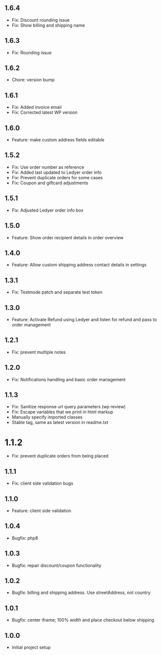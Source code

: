 ## 1.6.4
* Fix: Discount rounding issue
* Fix: Show billing and shipping name

## 1.6.3
* Fix: Rounding issue

## 1.6.2
* Chore: version bump

## 1.6.1
* Fix: Added invoice email
* Fix: Corrected latest WP version

## 1.6.0
* Feature: make custom address fields editable

## 1.5.2
* Fix: Use order number as reference
* Fix: Added last updated to Ledyer order info
* Fix: Prevent duplicate orders for some cases
* Fix: Coupon and giftcard adjustments

## 1.5.1
* Fix: Adjusted Ledyer order info box

## 1.5.0 
* Feature: Show order recipient details in order overview

## 1.4.0 
* Feature: Allow custom shipping address contact details in settings

## 1.3.1
* Fix: Testmode patch and separate test token

## 1.3.0
* Feature: Activate Refund using Ledyer and listen for refund and pass to order management

## 1.2.1
* Fix: prevent multiple notes

## 1.2.0
* Fix: Notifications handling and basic order management

## 1.1.3
* Fix: Sanitize response url query parameters (wp review)
* Fix: Escape variables that we print in html markup
* Manually specify imported classes
* Stable tag, same as latest version in readme.txt

# 1.1.2
* Fix: prevent duplicate orders from being placed

## 1.1.1
* Fix: client side validation bugs

## 1.1.0
* Feature: client side validation

## 1.0.4
* Bugfix: php8

## 1.0.3
* Bugfix: repair discount/coupon functionality

## 1.0.2
* Bugfix: billing and shipping address. Use streetAddress, not country

## 1.0.1
* Bugfix: center iframe; 100% width and place checkout below shipping

## 1.0.0
* Initial project setup
